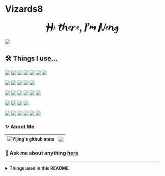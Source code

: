 # Vizards8

<!-- http://yw.yishuzi.cn/image.png?fsize=100&font=Lifelogo%20Easy.ttf&text=Hi%20there,%20I%27m%20Neng&mirror=no&color=111&vcolor=111&bgcolor=fff&alpha=no&output=png&spacing=7&shadow=no&transparent=no&icon=no&iconic=&top_spacing=5&left_spacing=6&icon_size=48 -->
<p align="center">
    <img width="50%" alt="Hi there, I'm Neng" src="./assets/header.png" />
</p>

![](https://vbr.wocr.tk/badge?page_id=Vizards8-visitor-badge&color=779BE7&lcolor=&style=for-the-badge&logo=Github&logoColor=white&custom=CNT%20Views&text=&color=ffffff&cache=on)

## 🛠 Things I use...

![](https://img.shields.io/badge/Java-ED8B00?style=flat-square&logo=openjdk&logoColor=white)
![](https://img.shields.io/badge/-Javascript-F7DF1E?style=flat-square&logo=javascript&logoColor=white)
![](https://img.shields.io/badge/-Typescript-007ACC?style=flat-square&logo=typescript&logoColor=white)
![](https://img.shields.io/badge/Python-3776AB?style=flat-square&logo=python&logoColor=white)
![](https://img.shields.io/badge/HTML5-E34F26?style=flat-square&logo=html5&logoColor=white)
![](https://img.shields.io/badge/CSS3-1572B6?style=flat-square&logo=css3&logoColor=white)
![](https://img.shields.io/badge/-C++-00599C?style=flat-square&logo=c%2B%2B&logoColor=white)
<!-- ![](https://img.shields.io/badge/Swift-FA7343?style=flat-square&logo=swift&logoColor=white) -->

![](https://img.shields.io/badge/React-45b8d8?style=flat-square&logo=react&logoColor=61DAFB)
![](https://img.shields.io/badge/Vue.js-35495E?style=flat-square&logo=vue.js&logoColor=4FC08D)
![](https://img.shields.io/badge/Next.js-000?style=flat-square&logo=nextdotjs&logoColor=fff&style=for-the-badge)
![](https://img.shields.io/badge/Bootstrap-563D7C?style=flat-square&logo=bootstrap&logoColor=white)
![](https://img.shields.io/badge/Material--UI-0081CB?style=flat-square&logo=material-ui&logoColor=white)
<!-- AntD -->
<!-- Chakra UI -->
<!-- ![](https://img.shields.io/badge/React_Native-20232A?style=flat-square&logo=react&logoColor=61DAFB) -->

![](https://img.shields.io/badge/Django-092E20?style=flat-square&logo=django&logoColor=white)
![](https://img.shields.io/badge/Flask-000000?style=flat-square&logo=flask&logoColor=white)
![](https://img.shields.io/badge/FastAPI-009485?style=flat-square&logo=fastapi&logoColor=white)
![](https://img.shields.io/badge/Spring-6DB33F?style=flat-square&logo=spring&logoColor=white)
![](https://img.shields.io/badge/Spring_Boot-6DB33F?style=flat-square&logo=spring&logoColor=white)
![](https://img.shields.io/badge/Spring_Cloud-6DB33F?style=flat-square&logo=spring&logoColor=white)

![](https://img.shields.io/badge/MySQL-00000F?style=flat-square&logo=mysql&logoColor=white)
![](https://img.shields.io/badge/PostgreSQL-316192?style=flat-square&logo=postgresql&logoColor=white)
![](https://img.shields.io/badge/MongoDB-4EA94B?style=flat-square&logo=mongodb&logoColor=white)
![](https://img.shields.io/badge/redis-%23DD0031.svg?&style=flat-square&logo=redis&logoColor=white)
<!-- ![](https://img.shields.io/badge/SQLite-07405E?style=flat-square&logo=sqlite&logoColor=white) -->

![](https://img.shields.io/badge/-Git-F05032?style=flat-square&logo=git&logoColor=white)
![](https://img.shields.io/badge/-NPM-CB3837?style=flat-square&logo=npm&logoColor=white)
![](https://img.shields.io/badge/Node.js-43853D?style=flat-square&logo=node.js&logoColor=white)
![](https://img.shields.io/badge/docker-%230db7ed.svg?style=flat-square&logo=docker&logoColor=white)
![](https://img.shields.io/badge/Amazon_AWS-232F3E?style=flat-square&logo=amazon-aws&logoColor=white)
![](https://img.shields.io/badge/Google_Cloud-4285F4?style=flat-square&logo=google-cloud&logoColor=white)
<!-- ![](https://img.shields.io/badge/Microsoft_Azure-0089D6?style=flat-square&logo=microsoft-azure&logoColor=white) -->
<!-- ![](https://img.shields.io/badge/Firebase-039BE5?style=flat-square&logo=Firebase&logoColor=white) -->
<!-- ![](https://img.shields.io/badge/Heroku-430098?style=flat-square&logo=heroku&logoColor=white) -->

### ✨ About Me

<div align="center">

<!-- deploy github readme stats at vercel to link my private repos -->
| <img align="center" src="https://github-readme-stats-yijing-wu.vercel.app/api?username=Vizards8&show_icons=true&theme=default&count_private=true&include_all_commits=true&theme=buefy&hide_border=true" alt="Yijing's github stats" /> | <img align="center" src="https://github-readme-stats.vercel.app/api/top-langs/?username=Vizards8&count_private=true&layout=compact&theme=buefy&hide_border=true" /> |
| ------------- | ------------- |

</div>

### 💬 Ask me about anything [here](https://github.com/Vizards8/Vizards8/issues)

---

<details>
  <summary><b>Things used in this README</b></summary>
  <br>
  <ol>
    <li>
      <a href="https://github.com/Nathan13888/VisitorBadgeReloaded">Visitor Badge Reloaded</a>
    </li>
    <li>
      <a href="https://github.com/anuraghazra/github-readme-stats">github-readme-stats</a>
    </li>
    <li>
      <a href="https://github.com/Envoy-VC/awesome-badges">Awesome Badges</a>
    </li>
  </ol>
</details>